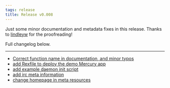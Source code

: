 ```yaml
---
tags: release
title: Release v0.008
---
```


Just some minor documentation and metadata fixes in this release. Thanks
to [lindleyw](https://github.com/lindleyw) for the proofreading!

Full changelog below.

---

* [Correct function name in documentation, and minor typos](https://github.com/preaction/Statocles/commit/d12bb41a578fd65f502032732195b07c9b061b66)
* [add Rexfile to deploy the demo Mercury app](https://github.com/preaction/Statocles/commit/98b9e8d786c52ba3a258f124b4e820425270dd1a)
* [add example daemon init script](https://github.com/preaction/Statocles/commit/6bda3f5e78fe18dfd5f22c050c36e912b725e9d8)
* [add irc meta information](https://github.com/preaction/Statocles/commit/08542810cedb45dbd5fa468f75f18bec399fd99e)
* [change homepage in meta resources](https://github.com/preaction/Statocles/commit/8e91b7e15ed689fc54281db1384f9bb8f88a9886)
